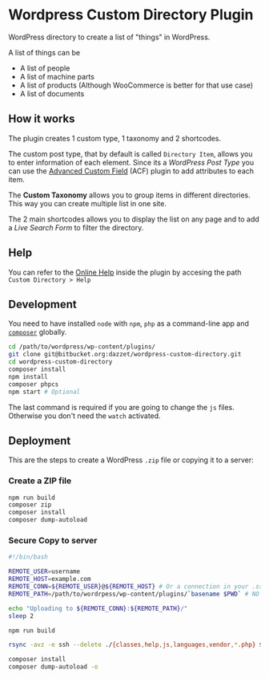 # Wordpress Custom Directory Plugin

WordPress directory to create a list of "things" in WordPress.

A list of things can be

- A list of people
- A list of machine parts
- A list of products (Although WooCommerce is better for that use case)
- A list of documents

## How it works

The plugin creates 1 custom type, 1 taxonomy and 2 shortcodes.

The custom post type, that by default is called `Directory Item`, allows you to enter information of each element. Since its a _WordPress Post Type_ you can use the [Advanced Custom Field](https://www.advancedcustomfields.com/) (ACF) plugin to add attributes to each item.

The **Custom Taxonomy** allows you to group items in different directories. This way you can create multiple list in one site.

The 2 main shortcodes allows you to display the list on any page and to add a _Live Search Form_ to filter the directory.

## Help

You can refer to the [Online Help](help/PLUGIN_HELP.md) inside the plugin by accesing the path `Custom Directory > Help`

## Development

You need to have installed `node` with `npm`, `php` as a command-line app and [`composer`](https://getcomposer.com) globally.

```bash
cd /path/to/wordpress/wp-content/plugins/
git clone git@bitbucket.org:dazzet/wordpress-custom-directory.git
cd wordpress-custom-directory
composer install
npm install
composer phpcs
npm start # Optional
```

The last command is required if you are going to change the `js` files. Otherwise you don't need the `watch` activated.

## Deployment

This are the steps to create a WordPress `.zip` file or copying it to a server:

### Create a ZIP file

```bash
npm run build
composer zip
composer install
composer dump-autoload
```

### Secure Copy to server

```bash
#!/bin/bash

REMOTE_USER=username
REMOTE_HOST=example.com
REMOTE_CONN=${REMOTE_USER}@${REMOTE_HOST} # Or a connection in your .ssh/hosts
REMOTE_PATH=/path/to/wordrpess/wp-content/plugins/`basename $PWD` # NO TRAILING SLASH

echo "Uploading to ${REMOTE_CONN}:${REMOTE_PATH}/"
sleep 2

npm run build

rsync -avz -e ssh --delete ./{classes,help,js,languages,vendor,*.php} ${REMOTE_CONN}:${REMOTE_PATH}/

composer install
composer dump-autoload -o
```
